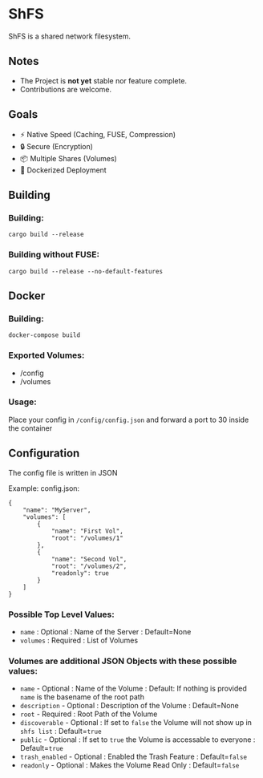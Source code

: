 # ShFS

ShFS is a shared network filesystem.

## Notes
* The Project is **not yet** stable nor feature complete.
* Contributions are welcome.

## Goals
* ⚡ Native Speed (Caching, FUSE, Compression)
* 🔒 Secure (Encryption)
* 📦 Multiple Shares (Volumes)
* 🐳 Dockerized Deployment

## Building
### Building:
```cargo build --release```
### Building without FUSE:
```cargo build --release --no-default-features```

## Docker
### Building:
```docker-compose build```
### Exported Volumes:
* /config
* /volumes
### Usage:
Place your config in `/config/config.json` and forward a port to 30 inside the container

## Configuration

The config file is written in JSON

Example: config.json:
```
{
	"name": "MyServer",
	"volumes": [
		{
			"name": "First Vol",
			"root": "/volumes/1"
		},
		{
			"name": "Second Vol",
			"root": "/volumes/2",
			"readonly": true
		}
	]
}
```
### Possible Top Level Values:
* `name` : Optional : Name of the Server : Default=None
* `volumes` : Required : List of Volumes

### Volumes are additional JSON Objects with these possible values:
* `name` - Optional : Name of the Volume : Default: If nothing is provided `name` is the basename of the root path
* `description` - Optional : Description of the Volume : Default=None
* `root` - Required : Root Path of the Volume
* `discoverable` - Optional : If set to `false` the Volume will not show up in `shfs list` : Default=`true`
* `public` - Optional : If set to `true` the Volume is accessable to everyone : Default=`true`
* `trash_enabled` - Optional : Enabled the Trash Feature : Default=`false`
* `readonly` - Optional : Makes the Volume Read Only : Default=`false`
